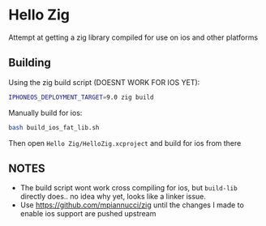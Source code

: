 # Hello Zig

Attempt at getting a zig library compiled for use on ios and other platforms

## Building

Using the zig build script (DOESNT WORK FOR IOS YET):

```bash
IPHONEOS_DEPLOYMENT_TARGET=9.0 zig build
```

Manually build for ios:

```bash
bash build_ios_fat_lib.sh
```

Then open `Hello Zig/HelloZig.xcproject` and build for ios from there

## NOTES

* The build script wont work cross compiling for ios, but `build-lib` directly does.. no idea why yet, looks like a linker issue. 
* Use https://github.com/mpiannucci/zig until the changes I made to enable ios support are pushed upstream